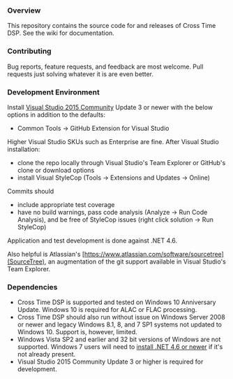 ﻿### Overview
This repository contains the source code for and releases of Cross Time DSP.  See the wiki for documentation.

### Contributing
Bug reports, feature requests, and feedback are most welcome.  Pull requests just solving whatever it is are even better.

### Development Environment
Install [Visual Studio 2015 Community](https://www.visualstudio.com/en-us/products/visual-studio-community-vs.aspx) Update 3 or newer with the below options in addition to the defaults:

* Common Tools -> GitHub Extension for Visual Studio

Higher Visual Studio SKUs such as Enterprise are fine.  After Visual Studio installation:

* clone the repo locally through Visual Studio's Team Explorer or GitHub's clone or download options
* install Visual StyleCop (Tools -> Extensions and Updates -> Online)

Commits should

* include appropriate test coverage
* have no build warnings, pass code analysis (Analyze -> Run Code Analysis), and be free of StyleCop issues (right click solution -> Run StyleCop)

Application and test development is done against .NET 4.6.

Also helpful is Atlassian's [https://www.atlassian.com/software/sourcetree](SourceTree), an augmentation of the git support available in Visual Studio's Team Explorer.

### Dependencies
* Cross Time DSP is supported and tested on Windows 10 Anniversary Update.  Windows 10 is required for ALAC or FLAC processing.
* Cross Time DSP should also run without issue on Windows Server 2008 or newer and legacy Windows 8.1, 8, and 7 SP1 systems not updated to Windows 10.  Support is, however, limited.
* Windows Vista SP2 and earlier and 32 bit versions of Windows are not supported.  Windows 7 users will need to [install .NET 4.6 or newer](https://msdn.microsoft.com/en-us/library/bb822049.aspx) if it's not already present.
* Visual Studio 2015 Community Update 3 or higher is required for development.


